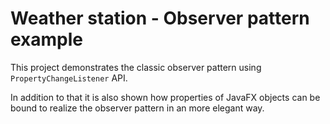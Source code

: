 # Weather station - Observer pattern example

This project demonstrates the classic observer pattern using `PropertyChangeListener` API.

In addition to that it is also shown how properties of JavaFX objects can be bound to realize the
observer pattern in an more elegant way.